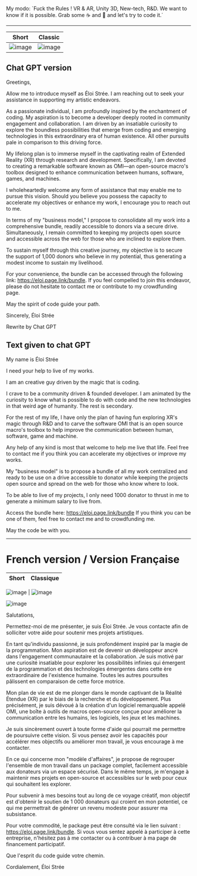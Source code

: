 
My modo:
´Fuck the Rules ! VR & AR, Unity 3D, New-tech, R&D. We want to know if it is possible. Grab some ☕ and 🍺 and let's try to code it.´

--------------------

Short|Classic
-|-
![image](https://github.com/EloiStree/EloiStree/assets/20149493/9178087c-068b-4e47-a4f9-298a07c7ec23) | ![image](https://github.com/EloiStree/EloiStree/assets/20149493/58c2410b-662b-406f-80a6-4d7ed4fbd0ec)



## Chat GPT version

Greetings,

Allow me to introduce myself as Éloi Strée. I am reaching out to seek your assistance in supporting my artistic endeavors.

As a passionate individual, I am profoundly inspired by the enchantment of coding. My aspiration is to become a developer deeply rooted in community engagement and collaboration. I am driven by an insatiable curiosity to explore the boundless possibilities that emerge from coding and emerging technologies in this extraordinary era of human existence. All other pursuits pale in comparison to this driving force.

My lifelong plan is to immerse myself in the captivating realm of Extended Reality (XR) through research and development. Specifically, I am devoted to creating a remarkable software known as OMI—an open-source macro's toolbox designed to enhance communication between humans, software, games, and machines.

I wholeheartedly welcome any form of assistance that may enable me to pursue this vision. Should you believe you possess the capacity to accelerate my objectives or enhance my work, I encourage you to reach out to me.

In terms of my "business model," I propose to consolidate all my work into a comprehensive bundle, readily accessible to donors via a secure drive. Simultaneously, I remain committed to keeping my projects open source and accessible across the web for those who are inclined to explore them.

To sustain myself through this creative journey, my objective is to secure the support of 1,000 donors who believe in my potential, thus generating a modest income to sustain my livelihood.

For your convenience, the bundle can be accessed through the following link: https://eloi.page.link/bundle. If you feel compelled to join this endeavor, please do not hesitate to contact me or contribute to my crowdfunding page.

May the spirit of code guide your path.

Sincerely,
Éloi Strée

Rewrite by Chat GPT



## Text given to chat GPT

My name is Éloi Strée

I need your help to live of my works.

I am an creative guy driven by the magic that is coding.

I crave to be a community driven & founded developer.
I am animated by the curiosity to know what is possible to do with code and the new technologies in that weird age of humanity.
The rest is secondary.

For the rest of my life, I have only the plan of having fun exploring XR's magic through R&D and to carve the software OMI that is an open source macro's toolbox to help improve the communication between human, software, game and machine.

Any help of any kind is most that welcome to help me live that life.
Feel free to contact me if you think you can accelerate my objectives or improve my works.

My "business model" is to propose a bundle of all my work centralized and ready to be use on a drive accessible to donator while keeping the projects open source and spread on the web for those who know where to look.

To be able to live of my projects, I only need 1000 donator to thrust in me to generate a minimum salary to live from.

Access the bundle here: https://eloi.page.link/bundle
If you think you can be one of them, feel free to contact me and to crowdfunding me.


May the code be with you.



------------------------------------

# French version / Version Française


Short|Classique
-|-
![image](https://github.com/EloiStree/EloiStree/assets/20149493/db46286e-7951-4129-aa3a-6563a2a6ca6e)
 | ![image](https://github.com/EloiStree/EloiStree/assets/20149493/58c2410b-662b-406f-80a6-4d7ed4fbd0ec)

![image](https://github.com/EloiStree/EloiStree/assets/20149493/46c13395-515d-474b-a1f9-c37516a2bd26)


Salutations,

Permettez-moi de me présenter, je suis Éloi Strée. Je vous contacte afin de solliciter votre aide pour soutenir mes projets artistiques.

En tant qu'individu passionné, je suis profondément inspiré par la magie de la programmation. Mon aspiration est de devenir un développeur ancré dans l'engagement communautaire et la collaboration. Je suis motivé par une curiosité insatiable pour explorer les possibilités infinies qui émergent de la programmation et des technologies émergentes dans cette ère extraordinaire de l'existence humaine. Toutes les autres poursuites pâlissent en comparaison de cette force motrice.

Mon plan de vie est de me plonger dans le monde captivant de la Réalité Étendue (XR) par le biais de la recherche et du développement. Plus précisément, je suis dévoué à la création d'un logiciel remarquable appelé OMI, une boîte à outils de macros open-source conçue pour améliorer la communication entre les humains, les logiciels, les jeux et les machines.

Je suis sincèrement ouvert à toute forme d'aide qui pourrait me permettre de poursuivre cette vision. Si vous pensez avoir les capacités pour accélérer mes objectifs ou améliorer mon travail, je vous encourage à me contacter.

En ce qui concerne mon "modèle d'affaires", je propose de regrouper l'ensemble de mon travail dans un package complet, facilement accessible aux donateurs via un espace sécurisé. Dans le même temps, je m'engage à maintenir mes projets en open-source et accessibles sur le web pour ceux qui souhaitent les explorer.

Pour subvenir à mes besoins tout au long de ce voyage créatif, mon objectif est d'obtenir le soutien de 1 000 donateurs qui croient en mon potentiel, ce qui me permettrait de générer un revenu modeste pour assurer ma subsistance.

Pour votre commodité, le package peut être consulté via le lien suivant : https://eloi.page.link/bundle. Si vous vous sentez appelé à participer à cette entreprise, n'hésitez pas à me contacter ou à contribuer à ma page de financement participatif.

Que l'esprit du code guide votre chemin.

Cordialement,
Éloi Strée





